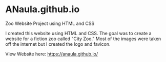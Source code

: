 # ANaula.github.io
Zoo Website Project using HTML and CSS

I created this website using HTML and CSS. The goal was to create a website for a fiction zoo called "City Zoo." Most of the images were
taken off the internet but I created the logo and favicon. 

View Website here: https://anaula.github.io/
